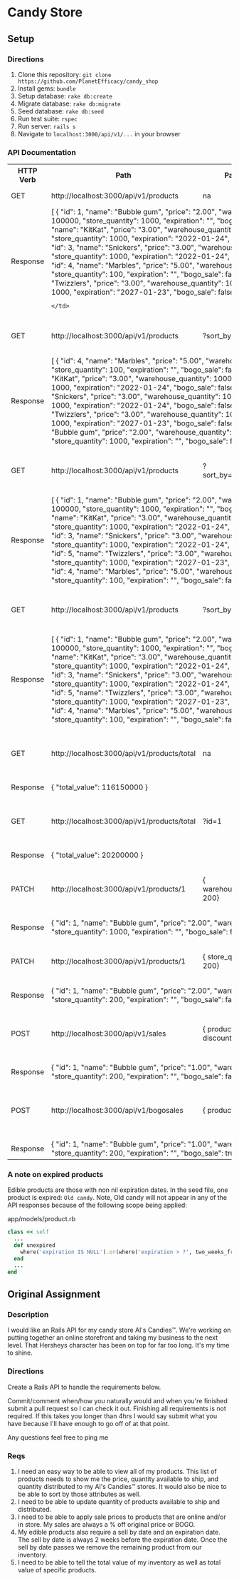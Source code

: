 # Candy Store
## Setup
### Directions

1. Clone this repository: `git clone https://github.com/PlanetEfficacy/candy_shop`
2. Install gems: `bundle`
3. Setup database: `rake db:create`
4. Migrate database: `rake db:migrate`
5. Seed database: `rake db:seed`
6. Run test suite: `rspec`
7. Run server: `rails s`
8. Navigate to `localhost:3000/api/v1/...` in your browser

### API Documentation

<table>
  <tr>
    <th>HTTP Verb</th>
    <th>Path</th>
    <th>Params</th>
    <th>Description</th>
  </tr>
  <tr>
    <td>GET</td>
    <td>http://localhost:3000/api/v1/products</td>
    <td>na</td>
    <td>Gets all products</td>
  </tr>
  <tr>
    <td>Response</td>
    <td colspan="3">
    [
    {
    "id": 1,
    "name": "Bubble gum",
    "price": "2.00",
    "warehouse_quantity": 100000,
    "store_quantity": 1000,
    "expiration": "",
    "bogo_sale": false
  },
  {
    "id": 2,
    "name": "KitKat",
    "price": "3.00",
    "warehouse_quantity": 100000,
    "store_quantity": 1000,
    "expiration": "2022-01-24",
    "bogo_sale": false
  },
  {
    "id": 3,
    "name": "Snickers",
    "price": "3.00",
    "warehouse_quantity": 100000,
    "store_quantity": 1000,
    "expiration": "2022-01-24",
    "bogo_sale": false
  },
  {
    "id": 4,
    "name": "Marbles",
    "price": "5.00",
    "warehouse_quantity": 10000,
    "store_quantity": 100,
    "expiration": "",
    "bogo_sale": false
  },
  {
    "id": 5,
    "name": "Twizzlers",
    "price": "3.00",
    "warehouse_quantity": 100000,
    "store_quantity": 1000,
    "expiration": "2027-01-23",
    "bogo_sale": false
  }
]

    </td>
  </tr>
  <tr>
    <td>GET</td>
    <td>http://localhost:3000/api/v1/products</td>
    <td>?sort_by=price</td>
    <td>Gets all products sorted by price</td>
  </tr>
  <tr>
  <td>Response</td>
  <td colspan="3">
    [
  {
    "id": 4,
    "name": "Marbles",
    "price": "5.00",
    "warehouse_quantity": 10000,
    "store_quantity": 100,
    "expiration": "",
    "bogo_sale": false
  },
  {
    "id": 2,
    "name": "KitKat",
    "price": "3.00",
    "warehouse_quantity": 100000,
    "store_quantity": 1000,
    "expiration": "2022-01-24",
    "bogo_sale": false
  },
  {
    "id": 3,
    "name": "Snickers",
    "price": "3.00",
    "warehouse_quantity": 100000,
    "store_quantity": 1000,
    "expiration": "2022-01-24",
    "bogo_sale": false
  },
  {
    "id": 5,
    "name": "Twizzlers",
    "price": "3.00",
    "warehouse_quantity": 100000,
    "store_quantity": 1000,
    "expiration": "2027-01-23",
    "bogo_sale": false
  },
  {
    "id": 1,
    "name": "Bubble gum",
    "price": "2.00",
    "warehouse_quantity": 100000,
    "store_quantity": 1000,
    "expiration": "",
    "bogo_sale": false
  }
]`
    </td>
  </tr>
  <tr>
    <td>GET</td>
    <td>http://localhost:3000/api/v1/products</td>
    <td>?sort_by=warehouse</td>
    <td>Gets all products sorted by warehouse quantity</td>
  </tr>
  <tr>
  <td>Response</td>
  <td colspan="3">
    [
  {
    "id": 1,
    "name": "Bubble gum",
    "price": "2.00",
    "warehouse_quantity": 100000,
    "store_quantity": 1000,
    "expiration": "",
    "bogo_sale": false
  },
  {
    "id": 2,
    "name": "KitKat",
    "price": "3.00",
    "warehouse_quantity": 100000,
    "store_quantity": 1000,
    "expiration": "2022-01-24",
    "bogo_sale": false
  },
  {
    "id": 3,
    "name": "Snickers",
    "price": "3.00",
    "warehouse_quantity": 100000,
    "store_quantity": 1000,
    "expiration": "2022-01-24",
    "bogo_sale": false
  },
  {
    "id": 5,
    "name": "Twizzlers",
    "price": "3.00",
    "warehouse_quantity": 100000,
    "store_quantity": 1000,
    "expiration": "2027-01-23",
    "bogo_sale": false
  },
  {
    "id": 4,
    "name": "Marbles",
    "price": "5.00",
    "warehouse_quantity": 10000,
    "store_quantity": 100,
    "expiration": "",
    "bogo_sale": false
  }
]
    </td>
  </tr>
  <tr>
    <td>GET</td>
    <td>http://localhost:3000/api/v1/products</td>
    <td>?sort_by=store</td>
    <td>Gets all products sorted by store quantity</td>
  </tr>
  <tr>
  <td>Response</td>
  <td colspan="3">
    [
  {
    "id": 1,
    "name": "Bubble gum",
    "price": "2.00",
    "warehouse_quantity": 100000,
    "store_quantity": 1000,
    "expiration": "",
    "bogo_sale": false
  },
  {
    "id": 2,
    "name": "KitKat",
    "price": "3.00",
    "warehouse_quantity": 100000,
    "store_quantity": 1000,
    "expiration": "2022-01-24",
    "bogo_sale": false
  },
  {
    "id": 3,
    "name": "Snickers",
    "price": "3.00",
    "warehouse_quantity": 100000,
    "store_quantity": 1000,
    "expiration": "2022-01-24",
    "bogo_sale": false
  },
  {
    "id": 5,
    "name": "Twizzlers",
    "price": "3.00",
    "warehouse_quantity": 100000,
    "store_quantity": 1000,
    "expiration": "2027-01-23",
    "bogo_sale": false
  },
  {
    "id": 4,
    "name": "Marbles",
    "price": "5.00",
    "warehouse_quantity": 10000,
    "store_quantity": 100,
    "expiration": "",
    "bogo_sale": false
  }
]
    </td>
  </tr>
  <tr>
    <td>GET</td>
    <td>http://localhost:3000/api/v1/products/total</td>
    <td>na</td>
    <td>Gets total value of unexpired products in inventory in cents</td>
  </tr>
  <tr>
  <td>Response</td>
  <td colspan="3">
    {
  "total_value": 116150000
}
    </td>
  </tr>
  <tr>
    <td>GET</td>
    <td>http://localhost:3000/api/v1/products/total</td>
    <td>?id=1</td>
    <td>Gets total value of product with id 1 in inventory in cents</td>
  </tr>
  <tr>
  <td>Response</td>
  <td colspan="3">
    {
  "total_value": 20200000
}
    </td>
  </tr>
  <tr>
    <td>PATCH</td>
    <td>http://localhost:3000/api/v1/products/1</td>
    <td>{ warehouse_quantity: 200}</td>
    <td>Updates the warehouse quantity of a given product</td>
  </tr>
  <tr>
  <td>Response</td>
  <td colspan="3">
    {
  "id": 1,
  "name": "Bubble gum",
  "price": "2.00",
  "warehouse_quantity": 200,
  "store_quantity": 1000,
  "expiration": "",
  "bogo_sale": false
}
    </td>
  </tr>
  <tr>
    <td>PATCH</td>
    <td>http://localhost:3000/api/v1/products/1</td>
    <td>{ store_quantity: 200}</td>
    <td>Updates the store quantity of a given product</td>
  </tr>
  <tr>
  <td>Response</td>
  <td colspan="3">
    {
  "id": 1,
  "name": "Bubble gum",
  "price": "2.00",
  "warehouse_quantity": 200,
  "store_quantity": 200,
  "expiration": "",
  "bogo_sale": false
}
    </td>
  </tr>
  <tr>
    <td>POST</td>
    <td>http://localhost:3000/api/v1/sales</td>
    <td>{ product: 1, discount: 50 }</td>
    <td>Discounts the given products price by a given percent</td>
  </tr>
  <tr>
  <td>Response</td>
  <td colspan="3">
    {
  "id": 1,
  "name": "Bubble gum",
  "price": "1.00",
  "warehouse_quantity": 200,
  "store_quantity": 200,
  "expiration": "",
  "bogo_sale": false
}
    </td>
  </tr>
  <tr>
    <td>POST</td>
    <td>http://localhost:3000/api/v1/bogosales</td>
    <td>{ product: 1 }</td>
    <td>Discounts the given products price by a given percent</td>
  </tr>
  <tr>
  <td>Response</td>
  <td colspan="3">
    {
  "id": 1,
  "name": "Bubble gum",
  "price": "1.00",
  "warehouse_quantity": 200,
  "store_quantity": 200,
  "expiration": "",
  "bogo_sale": true
}
    </td>
  </tr>
</table>

### A note on expired products

Edible products are those with non nil expiration dates. In the seed file, one product is expired: `Old candy`. Note, Old candy will not appear in any of the API responses because of the following scope being applied:

app/models/product.rb

```ruby
class << self
  ...
  def unexpired
    where('expiration IS NULL').or(where('expiration > ?', two_weeks_from_now))
  end
  ...
end
```

## Original Assignment
### Description
I would like an Rails API for my candy store Al's Candies™. We're working on putting together an online storefront and taking my business to the next level. That Hersheys character has been on top for far too long. It's my time to shine.

### Directions

Create a Rails API to handle the requirements below.

Commit/comment when/how you naturally would and when you're finished submit a pull request so I can check it out. Finishing all requirements is not required. If this takes you longer than 4hrs I would say submit what you have because I'll have enough to go off of at that point.

Any questions feel free to ping me

### Reqs

1. I need an easy way to be able to view all of my products. This list of products needs to show me the price, quantity available to ship, and quantity distributed to my Al's Candies™  stores.  It would also be nice to be able to sort by those attributes as well.
2. I need to be able to update quantity of products available to ship and distributed.
3. I need to be able to apply sale prices to products that are online and/or in store. My sales are always a % off original price or BOGO.
4. My edible products also require a sell by date and an expiration date. The sell by date is always 2 weeks before the expiration date. Once the sell by date passes we remove the remaining product from our inventory.
5. I need to be able to tell the total value of my inventory as well as total value of specific products.
